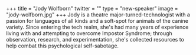 +++
title = "Jody Wolfborn"
twitter = ""
type = "new-speaker"
image = "jody-wolfborn.jpg"
+++
Jody is a theatre major-turned-technologist with a passion for languages of all kinds and a soft-spot for animals of the canine variety. Since entering the tech realm, she's had many years of experience living with and attempting to overcome Impostor Syndrome; through observation, research, and experimentation, she's collected resources to help combat this psychological self-sabotage.